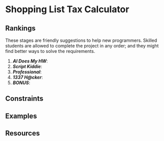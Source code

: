 # Shopping List Tax Calculator #

## Rankings ##
These stages are friendly suggestions to help new programmers. Skilled students are allowed to complete the project in any order; and they might find better ways to solve the requirements.
1. ***AI Does My HW***: 
2. ***Script Kiddie***:
3. ***Professional***:
4. ***1337 H@cker***:
5. ***BONUS***:

## Constraints ##

## Examples ##

## Resources ##